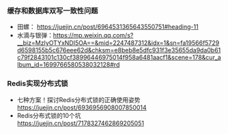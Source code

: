 ### 缓存和数据库双写一致性问题  
  - 田螺： https://juejin.cn/post/6964531365643550751#heading-11  
  - 水滴与银弹：https://mp.weixin.qq.com/s?__biz=MzIyOTYxNDI5OA==&mid=2247487312&idx=1&sn=fa19566f5729d6598155b5c676eee62d&chksm=e8beb8e5dfc931f3e35655da9da0b61c79f2843101c130cf38996446975014f958a6481aacf1&scene=178&cur_album_id=1699766580538032128#rd


### Redis实现分布式锁
  - 七种方案！探讨Redis分布式锁的正确使用姿势    
     https://juejin.cn/post/6936956908007850014
  - Redis分布式锁的10个坑  
     https://juejin.cn/post/7178327462869205051

